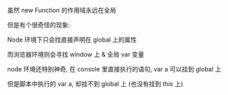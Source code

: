 虽然 new Function 的作用域永远在全局

但是有个很奇怪的现象:

Node 环境下只会找直接声明在 global 上的属性

而浏览器环境则会寻找 window 上 & 全局 var 变量

node 环境还特别神奇, 在 console 里直接执行的语句, var a 可以挂到 global 上

但是脚本中执行的 var a, 却挂不到 global 上 (也没有挂到 this 上)
